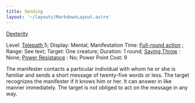 ```yaml
---
title: Sending
layout: '~/layouts/MarkdownLayout.astro'
---
```

[ Dexterity ](/modern.d20.srd/basics/ability.scores)

Level: [ Telepath ](/modern.d20.srd/classes/advanced/telepath) 5; Display:
Mental; Manifestation Time: [ Full-round action](/modern.d20.srd/combat/full.round.actions) ; Range: See text; Target: One
creature; Duration: 1 round; [ Saving Throw](/modern.d20.srd/basics/saving.throws) : None; [ Power Resistance](/modern.d20.srd/special.abilities/power.resistance) : No; Power Point Cost:
9

The manifester contacts a particular individual with whom he or she is
familiar and sends a short message of twenty-five words or less. The target
recognizes the manifester if it knows him or her. It can answer in like manner
immediately. The target is not obliged to act on the message in any way.

